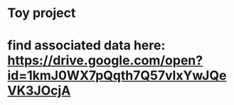 # Toy project
# find associated data here: https://drive.google.com/open?id=1kmJ0WX7pQqth7Q57vlxYwJQeVK3JOcjA
